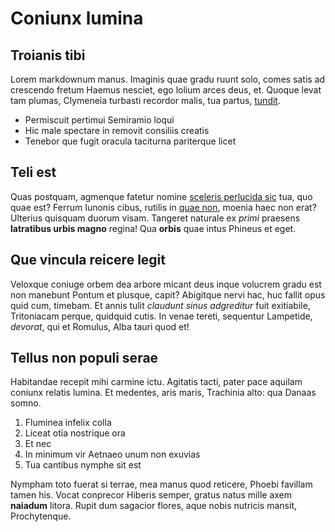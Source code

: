 # Coniunx lumina

## Troianis tibi

Lorem markdownum manus. Imaginis quae gradu ruunt solo, comes satis ad crescendo
fretum Haemus nesciet, ego lolium arces deus, et. Quoque levat tam plumas,
Clymeneia turbasti recordor malis, tua partus,
[tundit](http://www.si-promisistis.org/silicem).

- Permiscuit pertimui Semiramio loqui
- Hic male spectare in removit consiliis creatis
- Tenebor que fugit oracula taciturna pariterque licet

## Teli est

Quas postquam, agmenque fatetur nomine [sceleris perlucida
sic](http://mirabere-et.com/dextra-bracchia.aspx) tua, quo quae est? Ferrum
Iunonis cibus, rutilis in [quae non](http://restat.io/peccavimus-meos.html),
moenia haec non erat? Ulterius quisquam duorum visam. Tangeret naturale ex
*primi* praesens **latratibus urbis magno** regina! Qua **orbis** quae intus
Phineus et eget.

## Que vincula reicere legit

Veloxque coniuge orbem dea arbore micant deus inque volucrem gradu est non
manebunt Pontum et plusque, capit? Abigitque nervi hac, huc fallit opus quid
cum, timebam. Et annis tulit *claudunt sinus adgreditur* fuit exitiabile,
Tritoniacam perque, quidquid cutis. In venae tereti, sequentur Lampetide,
*devorat*, qui et Romulus, Alba tauri quod et!

## Tellus non populi serae

Habitandae recepit mihi carmine ictu. Agitatis tacti, pater pace aquilam coniunx
relatis lumina. Et medentes, aris maris, Trachinia alto: qua Danaas somno.

1. Fluminea infelix colla
2. Liceat otia nostrique ora
3. Et nec
4. In minimum vir Aetnaeo unum non exuvias
5. Tua cantibus nymphe sit est

Nympham toto fuerat si terrae, mea manus quod reticere, Phoebi favillam tamen
his. Vocat conprecor Hiberis semper, gratus natus mille axem **naiadum** litora.
Rupit dum sagacior flores, aque nobis nutricis mansit, Prochytenque.
